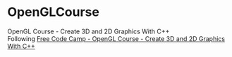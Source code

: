 # OpenGLCourse
OpenGL Course - Create 3D and 2D Graphics With C++    
Following [Free Code Camp - OpenGL Course - Create 3D and 2D Graphics With C++](https://www.youtube.com/watch?v=45MIykWJ-C4)
